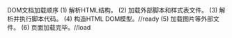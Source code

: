 DOM文档加载顺序
(1) 解析HTML结构。
(2) 加载外部脚本和样式表文件。
(3) 解析并执行脚本代码。
(4) 构造HTML DOM模型。//ready
(5) 加载图片等外部文件。
(6) 页面加载完毕。//load